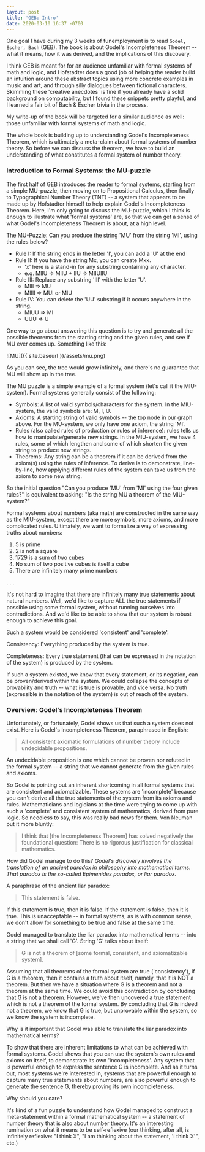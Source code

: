 ```yaml
---
layout: post
title: 'GEB: Intro'
date: 2020-03-10 16:37 -0700
---
```


One goal I have during my 3 weeks of funemployment is to read `Godel, Escher, Bach` (GEB).
The book is about Godel's Incompleteness Theorem -- what it means, how it was derived, and the implications of this discovery.

I think GEB is meant for for an audience unfamiliar with formal systems of math and logic, and Hofstadter does a good job of helping the reader build an intuition around these abstract topics using more concrete examples in music and art, and through silly dialogues between fictional characters. Skimming these 'creative anecdotes' is fine if you already have a solid background on computability, but I found these snippets pretty playful, and I learned a fair bit of Bach & Escher trivia in the process.

My write-up of the book will be targeted for a similar audience as well: those unfamiliar with formal systems of math and logic.

The whole book is building up to understanding Godel's Incompleteness Theorem, which is ultimately a meta-claim about formal systems of number theory. So before we can discuss the theorem, we have to build an understanding of what constitutes a formal system of number theory.

### Introduction to Formal Systems: the MU-puzzle

The first half of GEB introduces the reader to formal systems, starting from a simple MU-puzzle, then moving on to Propositional Calculus, then finally to Typographical Number Theory (TNT) -- a system that appears to be made up by Hofstadter himself to help explain Godel's Incompleteness Theorem. Here, I'm only going to discuss the MU-puzzle, which I think is enough to illustrate what 'formal systems' are, so that we can get a sense of what Godel's Incompleteness Theorem is about, at a high level.

The MU-Puzzle: Can you produce the string 'MU' from the string 'MI', using the rules below?

+ Rule I: If the string ends in the letter 'I', you can add a 'U' at the end
+ Rule II: If you have the string Mx, you can create Mxx.
  - 'x' here is a stand-in for any substring containing any character.
  - e.g. MIIU => MIIU + IIU => MIIUIIU
+ Rule III: Replace any substring 'III' with the letter 'U'.
  - MIII => MU
  - MIIII => MUI or MIU
+ Rule IV: You can delete the 'UU' substring if it occurs anywhere in the string.
  - MIUU => MI
  - UUU => U

One way to go about answering this question is to try and generate all the possible theorems from the starting string and the given rules, and see if MU ever comes up. Something like this:

![MU]({{ site.baseurl }}/assets/mu.png)

As you can see, the tree would grow infinitely, and there's no guarantee that MU will show up in the tree.

The MU puzzle is a simple example of a formal system (let's call it the MIU-system). Formal systems generally consist of the following:
- Symbols: A list of valid symbols/characters for the system. In the MIU-system, the valid symbols are: M, I, U.
- Axioms: A starting string of valid symbols -- the top node in our graph above. For the MU-system, we only have one axiom, the string 'MI'.
- Rules (also called rules of production or rules of inference): rules tells us how to manipulate/generate new strings. In the MIU-system, we have 4 rules, some of which lengthen and some of which shorten the given string to produce new strings.
- Theorems: Any string can be a theorem if it can be derived from the axiom(s) using the rules of inference. To derive is to demonstrate, line-by-line, how applying different rules of the system can take us from the axiom to some new string.

So the initial question "Can you produce 'MU' from 'MI' using the four given rules?" is equivalent to asking: "Is the string MU a theorem of the MIU-system?"

Formal systems about numbers (aka math) are constructed in the same way as the MIU-system, except there are more symbols, more axioms, and more complicated rules. Ultimately, we want to formalize a way of expressing truths about numbers:
1. 5 is prime
2. 2 is not a square
3. 1729 is a sum of two cubes
4. No sum of two positive cubes is itself a cube
5. There are infinitely many prime numbers

.
.
.

It's not hard to imagine that there are infinitely many true statements about natural numbers. Well, we'd like to capture ALL the true statements if possible using some formal system, without running ourselves into contradictions. And we'd like to be able to show that our system is robust enough to achieve this goal.

Such a system would be considered 'consistent' and 'complete'.

Consistency: Everything produced by the system is true.

Completeness: Every true statement (that can be expressed in the notation of the system) is produced by the system.

If such a system existed, we know that every statement, or its negation, can be proven/derived within the system. We could collapse the concepts of provability and truth -- what is true is provable, and vice versa. No truth (expressible in the notation of the system) is out of reach of the system.

### Overview: Godel's Incompleteness Theorem

Unfortunately, or fortunately, Godel shows us that such a system does not exist.
Here is Godel's Incompleteness Theorem, paraphrased in English:

> All consistent axiomatic formulations of number theory include undecidable propositions.

An undecidable proposition is one which cannot be proven nor refuted in the formal system -- a string that we cannot generate from the given rules and axioms.

So Godel is pointing out an inherent shortcoming in all formal systems that are consistent and axiomatizable. These systems are 'incomplete' because you can't derive all the true statements of the system from its axioms and rules. Mathematicians and logicians at the time were trying to come up with such a 'complete' and consistent system of mathematics, derived from pure logic. So needless to say, this was really bad news for them. Von Neuman put it more bluntly:

> I think that [the Incompleteness Theorem] has solved negatively the foundational question: There is no rigorous justification for classical mathematics.

How did Godel manage to do this? *Godel's discovery involves the translation of an ancient paradox in philosophy into mathematical terms. That paradox is the so-called Epimenides paradox, or liar paradox.*

A paraphrase of the ancient liar paradox:

> This statement is false.

If this statement is true, then it is false. If the statement is false, then it is true. This is unacceptable -- in formal systems, as is with common sense, we don't allow for something to be true and false at the same time.

Godel managed to translate the liar paradox into mathematical terms -- into a string that we shall call 'G'. String 'G' talks about itself:

> G is not a theorem of [some formal, consistent, and axiomatizable system].

Assuming that all theorems of the formal system are true ('consistency'), if G is a theorem, then it contains a truth about itself, namely, that it is NOT a theorem.
But then we have a situation where G is a theorem and not a theorem at the same time.
We could avoid this contradiction by concluding that G is not a theorem.
However, we've then uncovered a true statement which is not a theorem of the formal system.
By concluding that G is indeed not a theorem, we know that G is true, but unprovable within the system, so we know the system is incomplete.

Why is it important that Godel was able to translate the liar paradox into mathematical terms?

To show that there are inherent limitations to what can be achieved with formal systems. Godel shows that you can use the system's own rules and axioms on itself, to demonstrate its own 'incompleteness'. Any system that is powerful enough to express the sentence G is incomplete.
And as it turns out, most systems we're interested in, systems that are powerful enough to capture many true statements about numbers, are also powerful enough to generate the sentence G, thereby proving its own incompleteness.

Why should you care?

It's kind of a fun puzzle to understand how Godel managed to construct a meta-statement within a formal mathematical system -- a statement of number theory that is also about number theory.
It's an interesting rumination on what it means to be self-reflexive (our thinking, after all, is infinitely reflexive: "I think X", "I am thinking about the statement, 'I think X'", etc.)
